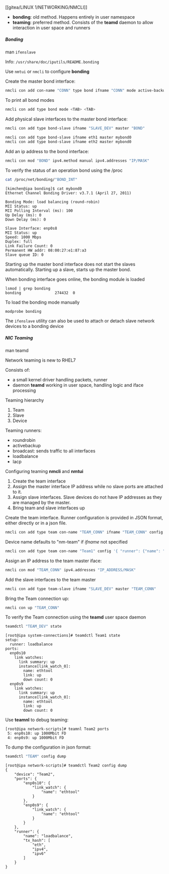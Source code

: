 
[[gitea/LINUX 1/NETWORKING/NMCLI]]

* **bonding**: old method. Happens entirely in user namespace
* **teaming**: preferred method. Consists of the **teamd** daemon to allow interaction in user space and runners

##### Bonding

man `ifenslave`

Info: 
`/usr/share/doc/iputils/README.bonding`

Use `nmtui` or `nmcli` to configure **bonding**

Create the master bond interface:

``` bash
nmcli con add con-name "CONN" type bond ifname "CONN" mode active-backup
```

To print all bond modes

``` bash
nmcli con add type bond mode <TAB> <TAB>
```

Add physical slave interfaces to the master bond interface:

``` bash
nmcli con add type bond-slave ifname "SLAVE_DEV" master "BOND"
```

``` bash
nmcli con add type bond-slave ifname eth1 master mybond0
nmcli con add type bond-slave ifname eth2 master mybond0
```

Add an ip address to the bond interface:

``` bash
nmcli con mod "BOND" ipv4.method manual ipv4.addresses "IP/MASK" 
```

To verify the status of an operation bond using the /proc

``` bash
cat /proc/net/bonding/"BOND_INT"
```

```
[kimchen@ipa bonding]$ cat mybond0
Ethernet Channel Bonding Driver: v3.7.1 (April 27, 2011)

Bonding Mode: load balancing (round-robin)
MII Status: up
MII Polling Interval (ms): 100
Up Delay (ms): 0
Down Delay (ms): 0

Slave Interface: enp0s8
MII Status: up
Speed: 1000 Mbps
Duplex: full
Link Failure Count: 0
Permanent HW addr: 08:00:27:e1:87:a3
Slave queue ID: 0
```

Starting up the master bond interface does not start the slaves automatically. Starting up a slave, starts up the master bond.

When bonding interface goes online, the bonding module is loaded 

```
lsmod | grep bonding
bonding               274432  0
```

To load the bonding mode manually

```
modprobe bonding
```

The `ifenslave` utility can also be used to attach or detach slave network devices to a bonding device
##### NIC Teaming

man teamd

Network teaming is new to RHEL7

Consists of:
* a small kernel driver handling packets, runner
* daemon **teamd** working in user space, handling logic and iface processing

Teaming hierarchy 
1. Team
2. Slave
3. Device

Teaming runners:
* roundrobin
* activebackup
* broadcast: sends traffic to all interfaces
* loadbalance
* lacp

Configuring teaming
**nmcli** and **nmtui**

1. Create the team interface
2. Assign the master interface IP address while no slave ports are attached to it.
3. Assign slave interfaces. Slave devices do not have IP addresses as they are managed by the master.
4. Bring team and slave interfaces up

Create the team interface. Runner configuration is provided in JSON format, either directly or in a json file.

``` bash
nmcli con add type team con-name "TEAM_CONN" ifname "TEAM_CONN" config "JSON.CONF"
```

Device name defaults to "nm-team" if *ifname* not specified

``` bash
nmcli con add type team con-name "Team1" config '{ "runner": {"name": "loadbalance"}}'
```

Assign an IP address to the team master iface:

``` bash
nmcli con mod "TEAM_CONN" ipv4.addresses "IP_ADDRESS/MASK"
```

Add the slave interfaces to the team master

``` bash
nmcli con add type team-slave ifname "SLAVE_DEV" master "TEAM_CONN"
```

Bring the Team connection up:

``` bash
nmcli con up "TEAM_CONN"
```

To verify the Team connection using the **teamd** user space daemon

``` bash
teamdctl "TEAM_DEV" state
```

```
[root@ipa system-connections]# teamdctl Team1 state
setup:
  runner: loadbalance
ports:
  enp0s10
    link watches:
      link summary: up
      instance[link_watch_0]:
        name: ethtool
        link: up
        down count: 0
  enp0s9
    link watches:
      link summary: up
      instance[link_watch_0]:
        name: ethtool
        link: up
        down count: 0
```

Use **teamnl** to debug teaming:

```
[root@ipa network-scripts]# teamnl Team2 ports
 5: enp0s10: up 1000Mbit FD
 4: enp0s9: up 1000Mbit FD
```

To dump the configuration in json format:

``` bash
teamdctl "TEAM" config dump
```

```
[root@ipa network-scripts]# teamdctl Team2 config dump
{
    "device": "Team2",
    "ports": {
        "enp0s10": {
            "link_watch": {
                "name": "ethtool"
            }
        },
        "enp0s9": {
            "link_watch": {
                "name": "ethtool"
            }
        }
    },
    "runner": {
        "name": "loadbalance",
        "tx_hash": [
            "eth",
            "ipv4",
            "ipv6"
        ]
    }
}
```
